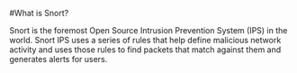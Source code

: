 #What is Snort?

Snort is the foremost Open Source Intrusion Prevention System (IPS) in the world. Snort IPS uses a series of rules that help define malicious network activity 
and uses those rules to find packets that match against them and generates alerts for users.

